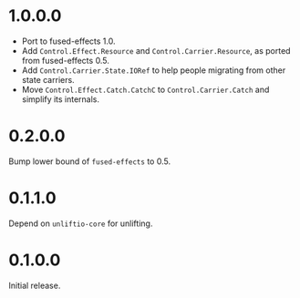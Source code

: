 # 1.0.0.0

* Port to fused-effects 1.0.
* Add `Control.Effect.Resource` and `Control.Carrier.Resource`, as ported from fused-effects 0.5.
* Add `Control.Carrier.State.IORef` to help people migrating from other state carriers.
* Move `Control.Effect.Catch.CatchC` to `Control.Carrier.Catch` and simplify its internals.

# 0.2.0.0

Bump lower bound of `fused-effects` to 0.5.

# 0.1.1.0

Depend on `unliftio-core` for unlifting.

# 0.1.0.0

Initial release.
